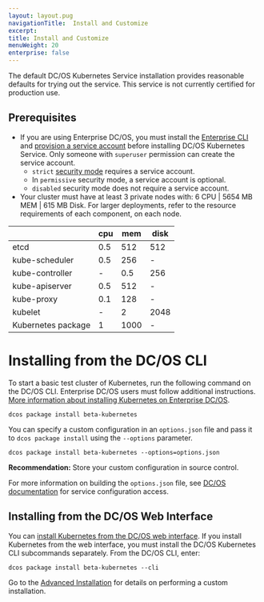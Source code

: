 ```yaml
---
layout: layout.pug
navigationTitle:  Install and Customize
excerpt:
title: Install and Customize
menuWeight: 20
enterprise: false
---
```


The default DC/OS Kubernetes Service installation provides reasonable defaults for trying out the service. This service is not currently certified for production use.

## Prerequisites

- If you are using Enterprise DC/OS, you must install the [Enterprise CLI](/1.10/cli/enterprise-cli/) and [provision a service account](https://docs.mesosphere.com/latest/security/service-auth/custom-service-auth/) before installing DC/OS Kubernetes Service. Only someone with `superuser` permission can create the service account.
  - `strict` [security mode](/1.10/security/service-auth/) requires a service account.
  - In `permissive` security mode, a service account is optional.
  - `disabled` security mode does not require a service account.
- Your cluster must have at least 3 private nodes with: 6 CPU | 5654 MB MEM | 615 MB Disk. For larger deployments, refer to the resource requirements of each component, on each node.

|                   | cpu   | mem   | disk |
| ----------------- | ----- | ----- | ---- |
| etcd	            | 0.5	  | 512	  | 512  |
| kube-scheduler	  | 0.5	  | 256   |    - |
| kube-controller	  |   -   | 0.5	  | 256  |
| kube-apiserver	  | 0.5	  | 512   | -    |
| kube-proxy	      | 0.1	  | 128   |    - |
| kubelet	          |  -    | 2	    | 2048 |
| Kubernetes package|	1	    | 1000  |   -  |

# Installing from the DC/OS CLI

To start a basic test cluster of Kubernetes, run the following command on the DC/OS CLI. Enterprise DC/OS users must follow additional instructions. [More information about installing Kubernetes on Enterprise DC/OS](https://docs.mesosphere.com/latest/security/service-auth/custom-service-auth/).

```shell
dcos package install beta-kubernetes
```

You can specify a custom configuration in an `options.json` file and pass it to `dcos package install` using the `--options` parameter.

```shell
dcos package install beta-kubernetes --options=options.json
```

**Recommendation:** Store your custom configuration in source control.

For more information on building the `options.json` file, see [DC/OS documentation](https://docs.mesosphere.com/latest/usage/managing-services/config-universe-service/) for service configuration access.

## Installing from the DC/OS Web Interface

You can [install Kubernetes from the DC/OS web interface](https://docs.mesosphere.com/latest/usage/managing-services/install/). If you install Kubernetes from the web interface, you must install the DC/OS Kubernetes CLI subcommands separately. From the DC/OS CLI, enter:

```shell
dcos package install beta-kubernetes --cli
```

Go to the [Advanced Installation](/service-docs/beta-kubernetes/v0.1.0-1.7.5-beta/advanced-install) for details on performing a custom installation.
